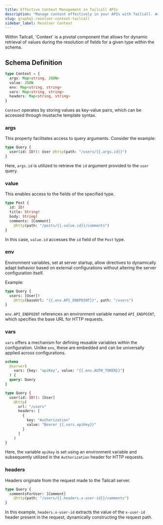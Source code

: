 ```yaml
---
title: Effective Context Management in Tailcall APIs
description: "Manage context effectively in your APIs with Tailcall. Access comprehensive guides for context handling and optimization."
slug: graphql-resolver-context-tailcall
sidebar_label: Resolver Context
---
```


<Head>
  <title>Context Overview | Tailcall</title>
</Head>
Within Tailcall, `Context` is a pivotal component that allows for dynamic retrieval of values during the resolution of fields for a given type within the schema.

## Schema Definition

```typescript
type Context = {
  args: Map<string, JSON>
  value: JSON
  env: Map<string, string>
  vars: Map<string, string>
  headers: Map<string, string>
}
```

`Context` operates by storing values as key-value pairs, which can be accessed through mustache template syntax.

### args

This property facilitates access to query arguments. Consider the example:

```graphql showLineNumbers
type Query {
  user(id: ID!): User @http(path: "/users/{{.args.id}}")
}
```

Here, `args.id` is utilized to retrieve the `id` argument provided to the `user` query.

### value

This enables access to the fields of the specified type.

```graphql showlineNumbers
type Post {
  id: ID!
  title: String!
  body: String!
  comments: [Comment]
    @http(path: "/posts/{{.value.id}}/comments")
}
```

In this case, `value.id` accesses the `id` field of the `Post` type.

### env

Environment variables, set at server startup, allow directives to dynamically adapt behavior based on external configurations without altering the server configuration itself.

Example:

```graphql showLineNumbers
type Query {
  users: [User]!
    @http(baseUrl: "{{.env.API_ENDPOINT}}", path: "/users")
}
```

`env.API_ENDPOINT` references an environment variable named `API_ENDPOINT`, which specifies the base URL for HTTP requests.

### vars

`vars` offers a mechanism for defining reusable variables within the configuration. Unlike `env`, these are embedded and can be universally applied across configurations.

```graphql showLineNumbers
schema
  @server(
    vars: {key: "apiKey", value: "{{.env.AUTH_TOKEN}}"}
  ) {
  query: Query
}

type Query {
  user(id: ID!): [User]
    @http(
      url: "/users"
      headers: [
        {
          key: "Authorization"
          value: "Bearer {{.vars.apiKey}}"
        }
      ]
    )
}
```

Here, the variable `apiKey` is set using an environment variable and subsequently utilized in the `Authorization` header for HTTP requests.

### headers

Headers originate from the request made to the Tailcall server.

```graphql showLineNumbers
type Query {
  commentsForUser: [Comment]
    @http(path: "/users/{{.headers.x-user-id}}/comments")
}
```

In this example, `headers.x-user-id` extracts the value of the `x-user-id` header present in the request, dynamically constructing the request path.
